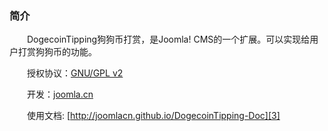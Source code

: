 ### 简介
　　DogecoinTipping狗狗币打赏，是Joomla! CMS的一个扩展。可以实现给用户打赏狗狗币的功能。

　　授权协议：[GNU/GPL v2][1]

　　开发：[joomla.cn][2]

　　使用文档: [http://joomlacn.github.io/DogecoinTipping-Doc][3]

[1]:http://www.gnu.org/licenses/gpl-2.0.html
[2]:http://www.joomla.cn
[3]:http://joomlacn.github.io/DogecoinTipping-Doc
